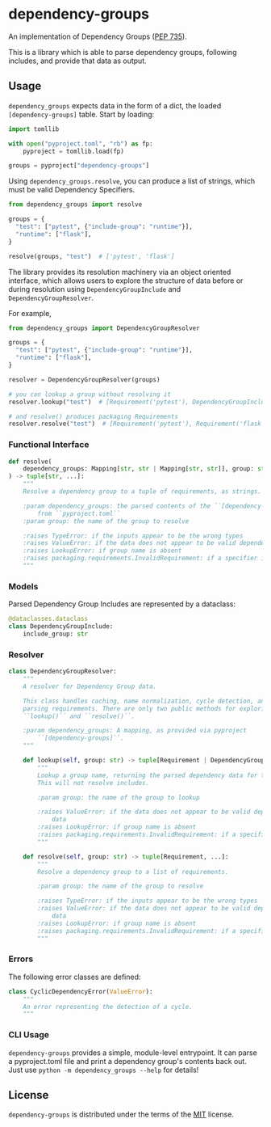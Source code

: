 # dependency-groups

An implementation of Dependency Groups ([PEP 735](https://peps.python.org/pep-0735/)).

This is a library which is able to parse dependency groups, following includes, and provide that data as output.

## Usage

`dependency_groups` expects data in the form of a dict, the loaded
`[dependency-groups]` table. Start by loading:

```python
import tomllib

with open("pyproject.toml", "rb") as fp:
    pyproject = tomllib.load(fp)

groups = pyproject["dependency-groups"]
```

Using `dependency_groups.resolve`, you can produce a list of strings, which
must be valid Dependency Specifiers.

```python
from dependency_groups import resolve

groups = {
  "test": ["pytest", {"include-group": "runtime"}],
  "runtime": ["flask"],
}

resolve(groups, "test")  # ['pytest', 'flask']
```

The library provides its resolution machinery via an object oriented interface,
which allows users to explore the structure of data before or during
resolution using `DependencyGroupInclude` and `DependencyGroupResolver`.

For example,

```python
from dependency_groups import DependencyGroupResolver

groups = {
  "test": ["pytest", {"include-group": "runtime"}],
  "runtime": ["flask"],
}

resolver = DependencyGroupResolver(groups)

# you can lookup a group without resolving it
resolver.lookup("test")  # [Requirement('pytest'), DependencyGroupInclude('runtime')]

# and resolve() produces packaging Requirements
resolver.resolve("test")  # [Requirement('pytest'), Requirement('flask')]
```

### Functional Interface

```python
def resolve(
    dependency_groups: Mapping[str, str | Mapping[str, str]], group: str, /
) -> tuple[str, ...]:
    """
    Resolve a dependency group to a tuple of requirements, as strings.

    :param dependency_groups: the parsed contents of the ``[dependency-groups]`` table
        from ``pyproject.toml``
    :param group: the name of the group to resolve

    :raises TypeError: if the inputs appear to be the wrong types
    :raises ValueError: if the data does not appear to be valid dependency group data
    :raises LookupError: if group name is absent
    :raises packaging.requirements.InvalidRequirement: if a specifier is not valid
    """
```

### Models

Parsed Dependency Group Includes are represented by a dataclass:

```python
@dataclasses.dataclass
class DependencyGroupInclude:
    include_group: str
```

### Resolver

```python
class DependencyGroupResolver:
    """
    A resolver for Dependency Group data.

    This class handles caching, name normalization, cycle detection, and other
    parsing requirements. There are only two public methods for exploring the data:
    ``lookup()`` and ``resolve()``.

    :param dependency_groups: A mapping, as provided via pyproject
        ``[dependency-groups]``.
    """

    def lookup(self, group: str) -> tuple[Requirement | DependencyGroupInclude, ...]:
        """
        Lookup a group name, returning the parsed dependency data for that group.
        This will not resolve includes.

        :param group: the name of the group to lookup

        :raises ValueError: if the data does not appear to be valid dependency group
            data
        :raises LookupError: if group name is absent
        :raises packaging.requirements.InvalidRequirement: if a specifier is not valid
        """

    def resolve(self, group: str) -> tuple[Requirement, ...]:
        """
        Resolve a dependency group to a list of requirements.

        :param group: the name of the group to resolve

        :raises TypeError: if the inputs appear to be the wrong types
        :raises ValueError: if the data does not appear to be valid dependency group
            data
        :raises LookupError: if group name is absent
        :raises packaging.requirements.InvalidRequirement: if a specifier is not valid
        """
```

### Errors

The following error classes are defined:

```python
class CyclicDependencyError(ValueError):
    """
    An error representing the detection of a cycle.
    """
```

### CLI Usage

`dependency-groups` provides a simple, module-level entrypoint.
It can parse a pyproject.toml file and print a dependency group's contents back
out.
Just use `python -m dependency_groups --help` for details!

## License

`dependency-groups` is distributed under the terms of the [MIT](https://spdx.org/licenses/MIT.html) license.

